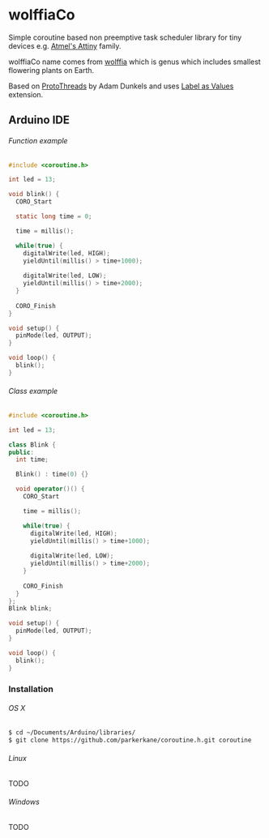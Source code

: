 wolffiaCo
=========

Simple coroutine based non preemptive task scheduler library for tiny devices e.g. [Atmel's Attiny](http://www.atmel.com/products/microcontrollers/avr/tinyavr.aspx) family.

wolffiaCo name comes from [wolffia](http://en.wikipedia.org/wiki/Wolffia) which is genus which includes smallest flowering plants on Earth.

Based on [ProtoThreads](http://dunkels.com/adam/pt/) by Adam Dunkels and uses [Label as Values](http://gcc.gnu.org/onlinedocs/gcc/Labels-as-Values.html) extension. 

Arduino IDE
-----------

###### Function example

```C
#include <coroutine.h>

int led = 13;

void blink() {
  CORO_Start

  static long time = 0;

  time = millis();

  while(true) {
    digitalWrite(led, HIGH);
    yieldUntil(millis() > time+1000);
  
    digitalWrite(led, LOW);
    yieldUntil(millis() > time+2000);
  }
  
  CORO_Finish
}

void setup() {                
  pinMode(led, OUTPUT);     
}

void loop() {  
  blink();
}
```

###### Class example

```C++
#include <coroutine.h>

int led = 13;

class Blink {
public:
  int time;

  Blink() : time(0) {}

  void operator()() {
    CORO_Start

    time = millis();

    while(true) {
      digitalWrite(led, HIGH);
      yieldUntil(millis() > time+1000);
  
      digitalWrite(led, LOW);
      yieldUntil(millis() > time+2000);
    }
  
    CORO_Finish
  }
};
Blink blink;

void setup() {                
  pinMode(led, OUTPUT);     
}

void loop() {  
  blink();
}
```

### Installation

###### OS X

```bash
$ cd ~/Documents/Arduino/libraries/
$ git clone https://github.com/parkerkane/coroutine.h.git coroutine
```

###### Linux
TODO

###### Windows
TODO
